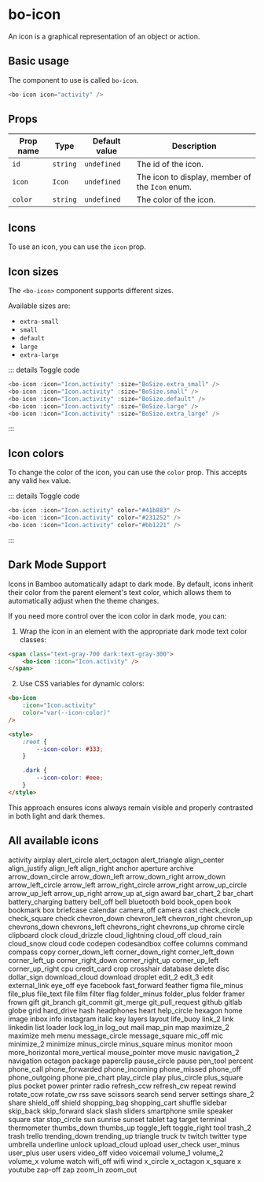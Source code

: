 <script setup>
import { BoIcon, Icon, icons } from '@/components/bo-icon';
import { BoSize } from '@/shared';
</script>

# bo-icon

An icon is a graphical representation of an object or action.

## Basic usage

The component to use is called `bo-icon`.

```js
<bo-icon icon="activity" />
```

## Props

| Prop name | Type     | Default value | Description                                     |
| --------- | -------- | ------------- | ----------------------------------------------- |
| `id`      | `string` | `undefined`   | The id of the icon.                             |
| `icon`    | `Icon`   | `undefined`   | The icon to display, member of the `Icon` enum. |
| `color`   | `string` | `undefined`   | The color of the icon.                          |

## Icons

To use an icon, you can use the `icon` prop.

<div class="flex flex-wrap gap-2">
    <bo-icon :icon="Icon.activity" />
</div>

## Icon sizes

The `<bo-icon>` component supports different sizes.

Available sizes are:

- `extra-small`
- `small`
- `default`
- `large`
- `extra-large`

<div class="flex gap-2">
  <bo-icon :icon="Icon.activity" :size="BoSize.extra_small" />
  <bo-icon :icon="Icon.activity" :size="BoSize.small" />
  <bo-icon :icon="Icon.activity" :size="BoSize.default" />
  <bo-icon :icon="Icon.activity" :size="BoSize.large" />
  <bo-icon :icon="Icon.activity" :size="BoSize.extra_large" />
</div>

::: details Toggle code

```js
<bo-icon :icon="Icon.activity" :size="BoSize.extra_small" />
<bo-icon :icon="Icon.activity" :size="BoSize.small" />
<bo-icon :icon="Icon.activity" :size="BoSize.default" />
<bo-icon :icon="Icon.activity" :size="BoSize.large" />
<bo-icon :icon="Icon.activity" :size="BoSize.extra_large" />
```

:::

## Icon colors

To change the color of the icon, you can use the `color` prop. This accepts any valid `hex` value.

<div class="flex gap-2">
  <bo-icon :icon="Icon.activity" color="#41b883" />
  <bo-icon :icon="Icon.activity" color="#231252" />
  <bo-icon :icon="Icon.activity" color="#bb1221" />
</div>

::: details Toggle code

```js
<bo-icon :icon="Icon.activity" color="#41b883" />
<bo-icon :icon="Icon.activity" color="#231252" />
<bo-icon :icon="Icon.activity" color="#bb1221" />
```

:::

## Dark Mode Support

Icons in Bamboo automatically adapt to dark mode. By default, icons inherit their color from the parent element's text color, which allows them to automatically adjust when the theme changes.

<div class="flex items-center gap-4 p-4 bg-white dark:bg-gray-800 rounded-md">
  <span class="text-black dark:text-white">
    <bo-icon :icon="Icon.activity" />
  </span>
  <span class="text-blue-600 dark:text-blue-400">
    <bo-icon :icon="Icon.bell" />
  </span>
  <span class="text-red-600 dark:text-red-400">
    <bo-icon :icon="Icon.alert_circle" />
  </span>
  <span class="text-green-600 dark:text-green-400">
    <bo-icon :icon="Icon.check_circle" />
  </span>
</div>

If you need more control over the icon color in dark mode, you can:

1. Wrap the icon in an element with the appropriate dark mode text color classes:

```html
<span class="text-gray-700 dark:text-gray-300">
	<bo-icon :icon="Icon.activity" />
</span>
```

2. Use CSS variables for dynamic colors:

```html
<bo-icon
	:icon="Icon.activity"
	color="var(--icon-color)"
/>

<style>
	:root {
		--icon-color: #333;
	}

	.dark {
		--icon-color: #eee;
	}
</style>
```

This approach ensures icons always remain visible and properly contrasted in both light and dark themes.

## All available icons

<div class="flex gap-2 flex-wrap">
  <span class="p-2 flex flex-col gap-2 items-center border rounded-lg"> 
    <bo-icon :icon="Icon.activity" />
    <label class="text-sm">activity</label>
  </span>
  <span class="p-2 flex flex-col gap-2 items-center border rounded-lg"> 
    <bo-icon :icon="Icon.airplay" />
    <label class="text-sm">airplay</label>
  </span>
  <span class="p-2 flex flex-col gap-2 items-center border rounded-lg"> 
    <bo-icon :icon="Icon.alert_circle" />
    <label class="text-sm">alert_circle</label>    
  </span>
  <span class="p-2 flex flex-col gap-2 items-center border rounded-lg"> 
    <bo-icon :icon="Icon.alert_octagon" />
    <label class="text-sm">alert_octagon</label>    
  </span>
  <span class="p-2 flex flex-col gap-2 items-center border rounded-lg"> 
    <bo-icon :icon="Icon.alert_triangle" />
    <label class="text-sm">alert_triangle</label>    
  </span>
  <span class="p-2 flex flex-col gap-2 items-center border rounded-lg"> 
    <bo-icon :icon="Icon.align_center" />
    <label class="text-sm">align_center</label>    
  </span>
  <span class="p-2 flex flex-col gap-2 items-center border rounded-lg"> 
    <bo-icon :icon="Icon.align_justify" />
    <label class="text-sm">align_justify</label>    
  </span>
  <span class="p-2 flex flex-col gap-2 items-center border rounded-lg"> 
    <bo-icon :icon="Icon.align_left" />
    <label class="text-sm">align_left</label>    
  </span>
  <span class="p-2 flex flex-col gap-2 items-center border rounded-lg"> 
    <bo-icon :icon="Icon.align_right" />
    <label class="text-sm">align_right</label>    
  </span>
  <span class="p-2 flex flex-col gap-2 items-center border rounded-lg"> 
    <bo-icon :icon="Icon.anchor" />
    <label class="text-sm">anchor</label>    
  </span>
  <span class="p-2 flex flex-col gap-2 items-center border rounded-lg"> 
    <bo-icon :icon="Icon.aperture" />
    <label class="text-sm">aperture</label>    
  </span>
  <span class="p-2 flex flex-col gap-2 items-center border rounded-lg"> 
    <bo-icon :icon="Icon.archive" />
    <label class="text-sm">archive</label>    
  </span>
  <span class="p-2 flex flex-col gap-2 items-center border rounded-lg"> 
    <bo-icon :icon="Icon.arrow_down_circle" />
    <label class="text-sm">arrow_down_circle</label>    
  </span>
  <span class="p-2 flex flex-col gap-2 items-center border rounded-lg"> 
    <bo-icon :icon="Icon.arrow_down_left" />
    <label class="text-sm">arrow_down_left</label>    
  </span>
  <span class="p-2 flex flex-col gap-2 items-center border rounded-lg"> 
    <bo-icon :icon="Icon.arrow_down_right" />
    <label class="text-sm">arrow_down_right</label>    
  </span>
  <span class="p-2 flex flex-col gap-2 items-center border rounded-lg"> 
    <bo-icon :icon="Icon.arrow_down" />
    <label class="text-sm">arrow_down</label>    
  </span>
  <span class="p-2 flex flex-col gap-2 items-center border rounded-lg"> 
    <bo-icon :icon="Icon.arrow_left_circle" />
    <label class="text-sm">arrow_left_circle</label>    
  </span>
  <span class="p-2 flex flex-col gap-2 items-center border rounded-lg"> 
    <bo-icon :icon="Icon.arrow_left" />
    <label class="text-sm">arrow_left</label>    
  </span>
  <span class="p-2 flex flex-col gap-2 items-center border rounded-lg"> 
    <bo-icon :icon="Icon.arrow_right_circle" />
    <label class="text-sm">arrow_right_circle</label>    
  </span>
  <span class="p-2 flex flex-col gap-2 items-center border rounded-lg"> 
    <bo-icon :icon="Icon.arrow_right" />
    <label class="text-sm">arrow_right</label>    
  </span>
  <span class="p-2 flex flex-col gap-2 items-center border rounded-lg"> 
    <bo-icon :icon="Icon.arrow_up_circle" />
    <label class="text-sm">arrow_up_circle</label>    
  </span>
  <span class="p-2 flex flex-col gap-2 items-center border rounded-lg"> 
    <bo-icon :icon="Icon.arrow_up_left" />
    <label class="text-sm">arrow_up_left</label>    
  </span>
  <span class="p-2 flex flex-col gap-2 items-center border rounded-lg"> 
    <bo-icon :icon="Icon.arrow_up_right" />
    <label class="text-sm">arrow_up_right</label>    
  </span>
  <span class="p-2 flex flex-col gap-2 items-center border rounded-lg"> 
    <bo-icon :icon="Icon.arrow_up" />
    <label class="text-sm">arrow_up</label>    
  </span>
  <span class="p-2 flex flex-col gap-2 items-center border rounded-lg"> 
    <bo-icon :icon="Icon.at_sign" />
    <label class="text-sm">at_sign</label>    
  </span>
  <span class="p-2 flex flex-col gap-2 items-center border rounded-lg"> 
    <bo-icon :icon="Icon.award" />
    <label class="text-sm">award</label>    
  </span>
  <span class="p-2 flex flex-col gap-2 items-center border rounded-lg"> 
    <bo-icon :icon="Icon.bar_chart_2" />
    <label class="text-sm">bar_chart_2</label>    
  </span>
  <span class="p-2 flex flex-col gap-2 items-center border rounded-lg"> 
    <bo-icon :icon="Icon.bar_chart" />
    <label class="text-sm">bar_chart</label>    
  </span>
  <span class="p-2 flex flex-col gap-2 items-center border rounded-lg"> 
    <bo-icon :icon="Icon.battery_charging" />
    <label class="text-sm">battery_charging</label>    
  </span>
  <span class="p-2 flex flex-col gap-2 items-center border rounded-lg"> 
    <bo-icon :icon="Icon.battery" />
    <label class="text-sm">battery</label>    
  </span>
  <span class="p-2 flex flex-col gap-2 items-center border rounded-lg"> 
    <bo-icon :icon="Icon.bell_off" />
    <label class="text-sm">bell_off</label>    
  </span>
  <span class="p-2 flex flex-col gap-2 items-center border rounded-lg"> 
    <bo-icon :icon="Icon.bell" />
    <label class="text-sm">bell</label>    
  </span>
  <span class="p-2 flex flex-col gap-2 items-center border rounded-lg"> 
    <bo-icon :icon="Icon.bluetooth" />
    <label class="text-sm">bluetooth</label>    
  </span>
  <span class="p-2 flex flex-col gap-2 items-center border rounded-lg"> 
    <bo-icon :icon="Icon.bold" />
    <label class="text-sm">bold</label>    
  </span>
  <span class="p-2 flex flex-col gap-2 items-center border rounded-lg"> 
    <bo-icon :icon="Icon.book_open" />
    <label class="text-sm">book_open</label>    
  </span>
  <span class="p-2 flex flex-col gap-2 items-center border rounded-lg"> 
    <bo-icon :icon="Icon.book" />
    <label class="text-sm">book</label>    
  </span>
  <span class="p-2 flex flex-col gap-2 items-center border rounded-lg"> 
    <bo-icon :icon="Icon.bookmark" />
    <label class="text-sm">bookmark</label>
  </span>
  <span class="p-2 flex flex-col gap-2 items-center border rounded-lg"> 
    <bo-icon :icon="Icon.box" />
    <label class="text-sm">box</label>    
  </span>
  <span class="p-2 flex flex-col gap-2 items-center border rounded-lg"> 
    <bo-icon :icon="Icon.briefcase" />
    <label class="text-sm">briefcase</label>    
  </span>
  <span class="p-2 flex flex-col gap-2 items-center border rounded-lg"> 
    <bo-icon :icon="Icon.calendar" />
    <label class="text-sm">calendar</label>    
  </span>
  <span class="p-2 flex flex-col gap-2 items-center border rounded-lg"> 
    <bo-icon :icon="Icon.camera_off" />
    <label class="text-sm">camera_off</label>    
  </span>
  <span class="p-2 flex flex-col gap-2 items-center border rounded-lg"> 
    <bo-icon :icon="Icon.camera" />
    <label class="text-sm">camera</label>    
  </span>
  <span class="p-2 flex flex-col gap-2 items-center border rounded-lg"> 
    <bo-icon :icon="Icon.cast" />
    <label class="text-sm">cast</label>    
  </span>
  <span class="p-2 flex flex-col gap-2 items-center border rounded-lg"> 
    <bo-icon :icon="Icon.check_circle" />
    <label class="text-sm">check_circle</label>    
  </span>
  <span class="p-2 flex flex-col gap-2 items-center border rounded-lg"> 
    <bo-icon :icon="Icon.check_square" />
    <label class="text-sm">check_square</label>    
  </span>
  <span class="p-2 flex flex-col gap-2 items-center border rounded-lg"> 
    <bo-icon :icon="Icon.check" />
    <label class="text-sm">check</label>    
  </span>
  <span class="p-2 flex flex-col gap-2 items-center border rounded-lg"> 
    <bo-icon :icon="Icon.chevron_down" />
    <label class="text-sm">chevron_down</label>    
  </span>
  <span class="p-2 flex flex-col gap-2 items-center border rounded-lg"> 
    <bo-icon :icon="Icon.chevron_left" />
    <label class="text-sm">chevron_left</label>    
  </span>
  <span class="p-2 flex flex-col gap-2 items-center border rounded-lg"> 
    <bo-icon :icon="Icon.chevron_right" />
    <label class="text-sm">chevron_right</label>    
  </span>
  <span class="p-2 flex flex-col gap-2 items-center border rounded-lg"> 
    <bo-icon :icon="Icon.chevron_up" />
    <label class="text-sm">chevron_up</label>    
  </span>
  <span class="p-2 flex flex-col gap-2 items-center border rounded-lg"> 
    <bo-icon :icon="Icon.chevrons_down" />
    <label class="text-sm">chevrons_down</label>    
  </span>
  <span class="p-2 flex flex-col gap-2 items-center border rounded-lg"> 
    <bo-icon :icon="Icon.chevrons_left" />
    <label class="text-sm">chevrons_left</label>    
  </span>
  <span class="p-2 flex flex-col gap-2 items-center border rounded-lg"> 
    <bo-icon :icon="Icon.chevrons_right" />
    <label class="text-sm">chevrons_right</label>    
  </span>
  <span class="p-2 flex flex-col gap-2 items-center border rounded-lg"> 
    <bo-icon :icon="Icon.chevrons_up" />
    <label class="text-sm">chevrons_up</label>    
  </span>
  <span class="p-2 flex flex-col gap-2 items-center border rounded-lg"> 
    <bo-icon :icon="Icon.chrome" />
    <label class="text-sm">chrome</label>    
  </span>
  <span class="p-2 flex flex-col gap-2 items-center border rounded-lg"> 
    <bo-icon :icon="Icon.circle" />
    <label class="text-sm">circle</label>    
  </span>
  <span class="p-2 flex flex-col gap-2 items-center border rounded-lg"> 
    <bo-icon :icon="Icon.clipboard" />
    <label class="text-sm">clipboard</label>    
  </span>
  <span class="p-2 flex flex-col gap-2 items-center border rounded-lg"> 
    <bo-icon :icon="Icon.clock" />
    <label class="text-sm">clock</label>    
  </span>
  <span class="p-2 flex flex-col gap-2 items-center border rounded-lg"> 
    <bo-icon :icon="Icon.cloud_drizzle" />
    <label class="text-sm">cloud_drizzle</label>    
  </span>
  <span class="p-2 flex flex-col gap-2 items-center border rounded-lg"> 
    <bo-icon :icon="Icon.cloud_lightning" />
    <label class="text-sm">cloud_lightning</label>    
  </span>
  <span class="p-2 flex flex-col gap-2 items-center border rounded-lg"> 
    <bo-icon :icon="Icon.cloud_off" />
    <label class="text-sm">cloud_off</label>    
  </span>
  <span class="p-2 flex flex-col gap-2 items-center border rounded-lg"> 
    <bo-icon :icon="Icon.cloud_rain" />
    <label class="text-sm">cloud_rain</label>    
  </span>
  <span class="p-2 flex flex-col gap-2 items-center border rounded-lg"> 
    <bo-icon :icon="Icon.cloud_snow" />
    <label class="text-sm">cloud_snow</label>    
  </span>
  <span class="p-2 flex flex-col gap-2 items-center border rounded-lg"> 
    <bo-icon :icon="Icon.cloud" />
    <label class="text-sm">cloud</label>    
  </span>
  <span class="p-2 flex flex-col gap-2 items-center border rounded-lg"> 
    <bo-icon :icon="Icon.code" />
    <label class="text-sm">code</label>    
  </span>
  <span class="p-2 flex flex-col gap-2 items-center border rounded-lg"> 
    <bo-icon :icon="Icon.codepen" />
    <label class="text-sm">codepen</label>    
  </span>
  <span class="p-2 flex flex-col gap-2 items-center border rounded-lg"> 
    <bo-icon :icon="Icon.codesandbox" />
    <label class="text-sm">codesandbox</label>    
  </span>
  <span class="p-2 flex flex-col gap-2 items-center border rounded-lg"> 
    <bo-icon :icon="Icon.coffee" />
    <label class="text-sm">coffee</label>    
  </span>
  <span class="p-2 flex flex-col gap-2 items-center border rounded-lg"> 
    <bo-icon :icon="Icon.columns" />
    <label class="text-sm">columns</label>    
  </span>
  <span class="p-2 flex flex-col gap-2 items-center border rounded-lg"> 
    <bo-icon :icon="Icon.command" />
    <label class="text-sm">command</label>    
  </span>
  <span class="p-2 flex flex-col gap-2 items-center border rounded-lg"> 
    <bo-icon :icon="Icon.compass" />
    <label class="text-sm">compass</label>    
  </span>
  <span class="p-2 flex flex-col gap-2 items-center border rounded-lg"> 
    <bo-icon :icon="Icon.copy" />
    <label class="text-sm">copy</label>    
  </span>
  <span class="p-2 flex flex-col gap-2 items-center border rounded-lg"> 
    <bo-icon :icon="Icon.corner_down_left" />
    <label class="text-sm">corner_down_left</label>    
  </span>
  <span class="p-2 flex flex-col gap-2 items-center border rounded-lg"> 
    <bo-icon :icon="Icon.corner_down_right" />
    <label class="text-sm">corner_down_right</label>    
  </span>
  <span class="p-2 flex flex-col gap-2 items-center border rounded-lg"> 
    <bo-icon :icon="Icon.corner_left_down" />
    <label class="text-sm">corner_left_down</label>    
  </span>
  <span class="p-2 flex flex-col gap-2 items-center border rounded-lg"> 
    <bo-icon :icon="Icon.corner_left_up" />
    <label class="text-sm">corner_left_up</label>    
  </span>
  <span class="p-2 flex flex-col gap-2 items-center border rounded-lg"> 
    <bo-icon :icon="Icon.corner_right_down" />
    <label class="text-sm">corner_right_down</label>    
  </span>
  <span class="p-2 flex flex-col gap-2 items-center border rounded-lg"> 
    <bo-icon :icon="Icon.corner_right_up" />
    <label class="text-sm">corner_right_up</label>    
  </span>
  <span class="p-2 flex flex-col gap-2 items-center border rounded-lg"> 
    <bo-icon :icon="Icon.corner_up_left" />
    <label class="text-sm">corner_up_left</label>    
  </span>
  <span class="p-2 flex flex-col gap-2 items-center border rounded-lg"> 
    <bo-icon :icon="Icon.corner_up_right" />
    <label class="text-sm">corner_up_right</label>    
  </span>
  <span class="p-2 flex flex-col gap-2 items-center border rounded-lg"> 
    <bo-icon :icon="Icon.cpu" />
    <label class="text-sm">cpu</label>    
  </span>
  <span class="p-2 flex flex-col gap-2 items-center border rounded-lg"> 
    <bo-icon :icon="Icon.credit_card" />
    <label class="text-sm">credit_card</label>    
  </span>
  <span class="p-2 flex flex-col gap-2 items-center border rounded-lg"> 
    <bo-icon :icon="Icon.crop" />
    <label class="text-sm">crop</label>    
  </span>
  <span class="p-2 flex flex-col gap-2 items-center border rounded-lg"> 
    <bo-icon :icon="Icon.crosshair" />
    <label class="text-sm">crosshair</label>    
  </span>
  <span class="p-2 flex flex-col gap-2 items-center border rounded-lg"> 
    <bo-icon :icon="Icon.database" />
    <label class="text-sm">database</label>    
  </span>
  <span class="p-2 flex flex-col gap-2 items-center border rounded-lg"> 
    <bo-icon :icon="Icon.delete" />
    <label class="text-sm">delete</label>    
  </span>
  <span class="p-2 flex flex-col gap-2 items-center border rounded-lg"> 
    <bo-icon :icon="Icon.disc" />
    <label class="text-sm">disc</label>    
  </span>
  <span class="p-2 flex flex-col gap-2 items-center border rounded-lg"> 
    <bo-icon :icon="Icon.dollar_sign" />
    <label class="text-sm">dollar_sign</label>    
  </span>
  <span class="p-2 flex flex-col gap-2 items-center border rounded-lg"> 
    <bo-icon :icon="Icon.download_cloud" />
    <label class="text-sm">download_cloud</label>    
  </span>
  <span class="p-2 flex flex-col gap-2 items-center border rounded-lg"> 
    <bo-icon :icon="Icon.download" />
    <label class="text-sm">download</label>    
  </span>
  <span class="p-2 flex flex-col gap-2 items-center border rounded-lg"> 
    <bo-icon :icon="Icon.droplet" />
    <label class="text-sm">droplet</label>    
  </span>
  <span class="p-2 flex flex-col gap-2 items-center border rounded-lg"> 
    <bo-icon :icon="Icon.edit_2" />
    <label class="text-sm">edit_2</label>    
  </span>
  <span class="p-2 flex flex-col gap-2 items-center border rounded-lg"> 
    <bo-icon :icon="Icon.edit_3" />
    <label class="text-sm">edit_3</label>    
  </span>
  <span class="p-2 flex flex-col gap-2 items-center border rounded-lg"> 
    <bo-icon :icon="Icon.edit" />
    <label class="text-sm">edit</label>    
  </span>
  <span class="p-2 flex flex-col gap-2 items-center border rounded-lg"> 
    <bo-icon :icon="Icon.external_link" />
    <label class="text-sm">external_link</label>    
  </span>
  <span class="p-2 flex flex-col gap-2 items-center border rounded-lg"> 
    <bo-icon :icon="Icon.eye_off" />
    <label class="text-sm">eye_off</label>    
  </span>
  <span class="p-2 flex flex-col gap-2 items-center border rounded-lg"> 
    <bo-icon :icon="Icon.eye" />
    <label class="text-sm">eye</label>    
  </span>
  <span class="p-2 flex flex-col gap-2 items-center border rounded-lg"> 
    <bo-icon :icon="Icon.facebook" />
    <label class="text-sm">facebook</label>    
  </span>
  <span class="p-2 flex flex-col gap-2 items-center border rounded-lg"> 
    <bo-icon :icon="Icon.fast_forward" />
    <label class="text-sm">fast_forward</label>    
  </span>
  <span class="p-2 flex flex-col gap-2 items-center border rounded-lg"> 
    <bo-icon :icon="Icon.feather" />
    <label class="text-sm">feather</label>    
  </span>
  <span class="p-2 flex flex-col gap-2 items-center border rounded-lg"> 
    <bo-icon :icon="Icon.figma" />
    <label class="text-sm">figma</label>    
  </span>
  <span class="p-2 flex flex-col gap-2 items-center border rounded-lg"> 
    <bo-icon :icon="Icon.file_minus" />
    <label class="text-sm">file_minus</label>    
  </span>
  <span class="p-2 flex flex-col gap-2 items-center border rounded-lg"> 
    <bo-icon :icon="Icon.file_plus" />
    <label class="text-sm">file_plus</label>    
  </span>
  <span class="p-2 flex flex-col gap-2 items-center border rounded-lg"> 
    <bo-icon :icon="Icon.file_text" />
    <label class="text-sm">file_text</label>    
  </span>
  <span class="p-2 flex flex-col gap-2 items-center border rounded-lg"> 
    <bo-icon :icon="Icon.file" />
    <label class="text-sm">file</label>    
  </span>
  <span class="p-2 flex flex-col gap-2 items-center border rounded-lg"> 
    <bo-icon :icon="Icon.film" />
    <label class="text-sm">film</label>    
  </span>
  <span class="p-2 flex flex-col gap-2 items-center border rounded-lg"> 
    <bo-icon :icon="Icon.filter" />
    <label class="text-sm">filter</label>    
  </span>
  <span class="p-2 flex flex-col gap-2 items-center border rounded-lg"> 
    <bo-icon :icon="Icon.flag" />
    <label class="text-sm">flag</label>    
  </span>
  <span class="p-2 flex flex-col gap-2 items-center border rounded-lg"> 
    <bo-icon :icon="Icon.folder_minus" />
    <label class="text-sm">folder_minus</label>    
  </span>
  <span class="p-2 flex flex-col gap-2 items-center border rounded-lg"> 
    <bo-icon :icon="Icon.folder_plus" />
    <label class="text-sm">folder_plus</label>    
  </span>
  <span class="p-2 flex flex-col gap-2 items-center border rounded-lg"> 
    <bo-icon :icon="Icon.folder" />
    <label class="text-sm">folder</label>    
  </span>
  <span class="p-2 flex flex-col gap-2 items-center border rounded-lg"> 
    <bo-icon :icon="Icon.framer" />
    <label class="text-sm">framer</label>    
  </span>
  <span class="p-2 flex flex-col gap-2 items-center border rounded-lg"> 
    <bo-icon :icon="Icon.frown" />
    <label class="text-sm">frown</label>    
  </span>
  <span class="p-2 flex flex-col gap-2 items-center border rounded-lg"> 
    <bo-icon :icon="Icon.gift" />
    <label class="text-sm">gift</label>    
  </span>
  <span class="p-2 flex flex-col gap-2 items-center border rounded-lg"> 
    <bo-icon :icon="Icon.git_branch" />
    <label class="text-sm">git_branch</label>    
  </span>
  <span class="p-2 flex flex-col gap-2 items-center border rounded-lg"> 
    <bo-icon :icon="Icon.git_commit" />
    <label class="text-sm">git_commit</label>    
  </span>
  <span class="p-2 flex flex-col gap-2 items-center border rounded-lg"> 
    <bo-icon :icon="Icon.git_merge" />
    <label class="text-sm">git_merge</label>    
  </span>
  <span class="p-2 flex flex-col gap-2 items-center border rounded-lg"> 
    <bo-icon :icon="Icon.git_pull_request" />
    <label class="text-sm">git_pull_request</label>    
  </span>
  <span class="p-2 flex flex-col gap-2 items-center border rounded-lg"> 
    <bo-icon :icon="Icon.github" />
    <label class="text-sm">github</label>    
  </span>
  <span class="p-2 flex flex-col gap-2 items-center border rounded-lg"> 
    <bo-icon :icon="Icon.gitlab" />
    <label class="text-sm">gitlab</label>    
  </span>
  <span class="p-2 flex flex-col gap-2 items-center border rounded-lg"> 
    <bo-icon :icon="Icon.globe" />
    <label class="text-sm">globe</label>    
  </span>
  <span class="p-2 flex flex-col gap-2 items-center border rounded-lg"> 
    <bo-icon :icon="Icon.grid" />
    <label class="text-sm">grid</label>    
  </span>
  <span class="p-2 flex flex-col gap-2 items-center border rounded-lg"> 
    <bo-icon :icon="Icon.hard_drive" />
    <label class="text-sm">hard_drive</label>    
  </span>
  <span class="p-2 flex flex-col gap-2 items-center border rounded-lg"> 
    <bo-icon :icon="Icon.hash" />
    <label class="text-sm">hash</label>    
  </span>
  <span class="p-2 flex flex-col gap-2 items-center border rounded-lg"> 
    <bo-icon :icon="Icon.headphones" />
    <label class="text-sm">headphones</label>    
  </span>
  <span class="p-2 flex flex-col gap-2 items-center border rounded-lg"> 
    <bo-icon :icon="Icon.heart" />
    <label class="text-sm">heart</label>    
  </span>
  <span class="p-2 flex flex-col gap-2 items-center border rounded-lg"> 
    <bo-icon :icon="Icon.help_circle" />
    <label class="text-sm">help_circle</label>    
  </span>
  <span class="p-2 flex flex-col gap-2 items-center border rounded-lg"> 
    <bo-icon :icon="Icon.hexagon" />
    <label class="text-sm">hexagon</label>    
  </span>
  <span class="p-2 flex flex-col gap-2 items-center border rounded-lg"> 
    <bo-icon :icon="Icon.home" />
    <label class="text-sm">home</label>    
  </span>
  <span class="p-2 flex flex-col gap-2 items-center border rounded-lg"> 
    <bo-icon :icon="Icon.image" />
    <label class="text-sm">image</label>    
  </span>
  <span class="p-2 flex flex-col gap-2 items-center border rounded-lg"> 
    <bo-icon :icon="Icon.inbox" />
    <label class="text-sm">inbox</label>    
  </span>
  <span class="p-2 flex flex-col gap-2 items-center border rounded-lg"> 
    <bo-icon :icon="Icon.info" />
    <label class="text-sm">info</label>    
  </span>
  <span class="p-2 flex flex-col gap-2 items-center border rounded-lg"> 
    <bo-icon :icon="Icon.instagram" />
    <label class="text-sm">instagram</label>    
  </span>
  <span class="p-2 flex flex-col gap-2 items-center border rounded-lg"> 
    <bo-icon :icon="Icon.italic" />
    <label class="text-sm">italic</label>    
  </span>
  <span class="p-2 flex flex-col gap-2 items-center border rounded-lg"> 
    <bo-icon :icon="Icon.key" />
    <label class="text-sm">key</label>    
  </span>
  <span class="p-2 flex flex-col gap-2 items-center border rounded-lg"> 
    <bo-icon :icon="Icon.layers" />
    <label class="text-sm">layers</label>    
  </span>
  <span class="p-2 flex flex-col gap-2 items-center border rounded-lg"> 
    <bo-icon :icon="Icon.layout" />
    <label class="text-sm">layout</label>    
  </span>
  <span class="p-2 flex flex-col gap-2 items-center border rounded-lg"> 
    <bo-icon :icon="Icon.life_buoy" />
    <label class="text-sm">life_buoy</label>    
  </span>
  <span class="p-2 flex flex-col gap-2 items-center border rounded-lg"> 
    <bo-icon :icon="Icon.link_2" />
    <label class="text-sm">link_2</label>    
  </span>
  <span class="p-2 flex flex-col gap-2 items-center border rounded-lg"> 
    <bo-icon :icon="Icon.link" />
    <label class="text-sm">link</label>    
  </span>
  <span class="p-2 flex flex-col gap-2 items-center border rounded-lg"> 
    <bo-icon :icon="Icon.linkedin" />
    <label class="text-sm">linkedin</label>    
  </span>
  <span class="p-2 flex flex-col gap-2 items-center border rounded-lg"> 
    <bo-icon :icon="Icon.list" />
    <label class="text-sm">list</label>    
  </span>
  <span class="p-2 flex flex-col gap-2 items-center border rounded-lg"> 
    <bo-icon :icon="Icon.loader" />
    <label class="text-sm">loader</label>    
  </span>
  <span class="p-2 flex flex-col gap-2 items-center border rounded-lg"> 
    <bo-icon :icon="Icon.lock" />
    <label class="text-sm">lock</label>    
  </span>
  <span class="p-2 flex flex-col gap-2 items-center border rounded-lg"> 
    <bo-icon :icon="Icon.log_in" />
    <label class="text-sm">log_in</label>    
  </span>
  <span class="p-2 flex flex-col gap-2 items-center border rounded-lg"> 
    <bo-icon :icon="Icon.log_out" />
    <label class="text-sm">log_out</label>    
  </span>
  <span class="p-2 flex flex-col gap-2 items-center border rounded-lg"> 
    <bo-icon :icon="Icon.mail" />
    <label class="text-sm">mail</label>    
  </span>
  <span class="p-2 flex flex-col gap-2 items-center border rounded-lg"> 
    <bo-icon :icon="Icon.map_pin" />
    <label class="text-sm">map_pin</label>    
  </span>
  <span class="p-2 flex flex-col gap-2 items-center border rounded-lg"> 
    <bo-icon :icon="Icon.map" />
    <label class="text-sm">map</label>    
  </span>
  <span class="p-2 flex flex-col gap-2 items-center border rounded-lg"> 
    <bo-icon :icon="Icon.maximize_2" />
    <label class="text-sm">maximize_2</label>    
  </span>
  <span class="p-2 flex flex-col gap-2 items-center border rounded-lg"> 
    <bo-icon :icon="Icon.maximize" />
    <label class="text-sm">maximize</label>    
  </span>
  <span class="p-2 flex flex-col gap-2 items-center border rounded-lg"> 
    <bo-icon :icon="Icon.meh" />
    <label class="text-sm">meh</label>    
  </span>
  <span class="p-2 flex flex-col gap-2 items-center border rounded-lg"> 
    <bo-icon :icon="Icon.menu" />
    <label class="text-sm">menu</label>    
  </span>
  <span class="p-2 flex flex-col gap-2 items-center border rounded-lg"> 
    <bo-icon :icon="Icon.message_circle" />
    <label class="text-sm">message_circle</label>    
  </span>
  <span class="p-2 flex flex-col gap-2 items-center border rounded-lg"> 
    <bo-icon :icon="Icon.message_square" />
    <label class="text-sm">message_square</label>    
  </span>
  <span class="p-2 flex flex-col gap-2 items-center border rounded-lg"> 
    <bo-icon :icon="Icon.mic_off" />
    <label class="text-sm">mic_off</label>    
  </span>
  <span class="p-2 flex flex-col gap-2 items-center border rounded-lg"> 
    <bo-icon :icon="Icon.mic" />
    <label class="text-sm">mic</label>    
  </span>
  <span class="p-2 flex flex-col gap-2 items-center border rounded-lg"> 
    <bo-icon :icon="Icon.minimize_2" />
    <label class="text-sm">minimize_2</label>    
  </span>
  <span class="p-2 flex flex-col gap-2 items-center border rounded-lg"> 
    <bo-icon :icon="Icon.minimize" />
    <label class="text-sm">minimize</label>    
  </span>
  <span class="p-2 flex flex-col gap-2 items-center border rounded-lg"> 
    <bo-icon :icon="Icon.minus_circle" />
    <label class="text-sm">minus_circle</label>    
  </span>
  <span class="p-2 flex flex-col gap-2 items-center border rounded-lg"> 
    <bo-icon :icon="Icon.minus_square" />
    <label class="text-sm">minus_square</label>    
  </span>
  <span class="p-2 flex flex-col gap-2 items-center border rounded-lg"> 
    <bo-icon :icon="Icon.minus" />
    <label class="text-sm">minus</label>    
  </span>
  <span class="p-2 flex flex-col gap-2 items-center border rounded-lg"> 
    <bo-icon :icon="Icon.monitor" />
    <label class="text-sm">monitor</label>    
  </span>
  <span class="p-2 flex flex-col gap-2 items-center border rounded-lg"> 
    <bo-icon :icon="Icon.moon" />
    <label class="text-sm">moon</label>    
  </span>
  <span class="p-2 flex flex-col gap-2 items-center border rounded-lg"> 
    <bo-icon :icon="Icon.more_horizontal" />
    <label class="text-sm">more_horizontal</label>    
  </span>
  <span class="p-2 flex flex-col gap-2 items-center border rounded-lg"> 
    <bo-icon :icon="Icon.more_vertical" />
    <label class="text-sm">more_vertical</label>    
  </span>
  <span class="p-2 flex flex-col gap-2 items-center border rounded-lg"> 
    <bo-icon :icon="Icon.mouse_pointer" />
    <label class="text-sm">mouse_pointer</label>    
  </span>
  <span class="p-2 flex flex-col gap-2 items-center border rounded-lg"> 
    <bo-icon :icon="Icon.move" />
    <label class="text-sm">move</label>    
  </span>
  <span class="p-2 flex flex-col gap-2 items-center border rounded-lg"> 
    <bo-icon :icon="Icon.music" />
    <label class="text-sm">music</label>    
  </span>
  <span class="p-2 flex flex-col gap-2 items-center border rounded-lg"> 
    <bo-icon :icon="Icon.navigation_2" />
    <label class="text-sm">navigation_2</label>    
  </span>
  <span class="p-2 flex flex-col gap-2 items-center border rounded-lg"> 
    <bo-icon :icon="Icon.navigation" />
    <label class="text-sm">navigation</label>    
  </span>
  <span class="p-2 flex flex-col gap-2 items-center border rounded-lg"> 
    <bo-icon :icon="Icon.octagon" />
    <label class="text-sm">octagon</label>    
  </span>
  <span class="p-2 flex flex-col gap-2 items-center border rounded-lg"> 
    <bo-icon :icon="Icon.package" />
    <label class="text-sm">package</label>    
  </span>
  <span class="p-2 flex flex-col gap-2 items-center border rounded-lg"> 
    <bo-icon :icon="Icon.paperclip" />
    <label class="text-sm">paperclip</label>    
  </span>
  <span class="p-2 flex flex-col gap-2 items-center border rounded-lg"> 
    <bo-icon :icon="Icon.pause_circle" />
    <label class="text-sm">pause_circle</label>    
  </span>
  <span class="p-2 flex flex-col gap-2 items-center border rounded-lg"> 
    <bo-icon :icon="Icon.pause" />
    <label class="text-sm">pause</label>    
  </span>
  <span class="p-2 flex flex-col gap-2 items-center border rounded-lg"> 
    <bo-icon :icon="Icon.pen_tool" />
    <label class="text-sm">pen_tool</label>    
  </span>
  <span class="p-2 flex flex-col gap-2 items-center border rounded-lg"> 
    <bo-icon :icon="Icon.percent" />
    <label class="text-sm">percent</label>    
  </span>
  <span class="p-2 flex flex-col gap-2 items-center border rounded-lg"> 
    <bo-icon :icon="Icon.phone_call" />
    <label class="text-sm">phone_call</label>    
  </span>
  <span class="p-2 flex flex-col gap-2 items-center border rounded-lg"> 
    <bo-icon :icon="Icon.phone_forwarded" />
    <label class="text-sm">phone_forwarded</label>    
  </span>
  <span class="p-2 flex flex-col gap-2 items-center border rounded-lg"> 
    <bo-icon :icon="Icon.phone_incoming" />
    <label class="text-sm">phone_incoming</label>    
  </span>
  <span class="p-2 flex flex-col gap-2 items-center border rounded-lg"> 
    <bo-icon :icon="Icon.phone_missed" />
    <label class="text-sm">phone_missed</label>    
  </span>
  <span class="p-2 flex flex-col gap-2 items-center border rounded-lg"> 
    <bo-icon :icon="Icon.phone_off" />
    <label class="text-sm">phone_off</label>    
  </span>
  <span class="p-2 flex flex-col gap-2 items-center border rounded-lg"> 
    <bo-icon :icon="Icon.phone_outgoing" />
    <label class="text-sm">phone_outgoing</label>    
  </span>
  <span class="p-2 flex flex-col gap-2 items-center border rounded-lg"> 
    <bo-icon :icon="Icon.phone" />
    <label class="text-sm">phone</label>    
  </span>
  <span class="p-2 flex flex-col gap-2 items-center border rounded-lg"> 
    <bo-icon :icon="Icon.pie_chart" />
    <label class="text-sm">pie_chart</label>    
  </span>
  <span class="p-2 flex flex-col gap-2 items-center border rounded-lg"> 
    <bo-icon :icon="Icon.play_circle" />
    <label class="text-sm">play_circle</label>    
  </span>
  <span class="p-2 flex flex-col gap-2 items-center border rounded-lg"> 
    <bo-icon :icon="Icon.play" />
    <label class="text-sm">play</label>    
  </span>
  <span class="p-2 flex flex-col gap-2 items-center border rounded-lg"> 
    <bo-icon :icon="Icon.plus_circle" />
    <label class="text-sm">plus_circle</label>    
  </span>
  <span class="p-2 flex flex-col gap-2 items-center border rounded-lg"> 
    <bo-icon :icon="Icon.plus_square" />
    <label class="text-sm">plus_square</label>    
  </span>
  <span class="p-2 flex flex-col gap-2 items-center border rounded-lg"> 
    <bo-icon :icon="Icon.plus" />
    <label class="text-sm">plus</label>    
  </span>
  <span class="p-2 flex flex-col gap-2 items-center border rounded-lg"> 
    <bo-icon :icon="Icon.pocket" />
    <label class="text-sm">pocket</label>    
  </span>
  <span class="p-2 flex flex-col gap-2 items-center border rounded-lg"> 
    <bo-icon :icon="Icon.power" />
    <label class="text-sm">power</label>    
  </span>
  <span class="p-2 flex flex-col gap-2 items-center border rounded-lg"> 
    <bo-icon :icon="Icon.printer" />
    <label class="text-sm">printer</label>    
  </span>
  <span class="p-2 flex flex-col gap-2 items-center border rounded-lg"> 
    <bo-icon :icon="Icon.radio" />
    <label class="text-sm">radio</label>    
  </span>
  <span class="p-2 flex flex-col gap-2 items-center border rounded-lg"> 
    <bo-icon :icon="Icon.refresh_ccw" />
    <label class="text-sm">refresh_ccw</label>    
  </span>
  <span class="p-2 flex flex-col gap-2 items-center border rounded-lg"> 
    <bo-icon :icon="Icon.refresh_cw" />
    <label class="text-sm">refresh_cw</label>    
  </span>
  <span class="p-2 flex flex-col gap-2 items-center border rounded-lg"> 
    <bo-icon :icon="Icon.repeat" />
    <label class="text-sm">repeat</label>    
  </span>
  <span class="p-2 flex flex-col gap-2 items-center border rounded-lg"> 
    <bo-icon :icon="Icon.rewind" />
    <label class="text-sm">rewind</label>    
  </span>
  <span class="p-2 flex flex-col gap-2 items-center border rounded-lg"> 
    <bo-icon :icon="Icon.rotate_ccw" />
    <label class="text-sm">rotate_ccw</label>    
  </span>
  <span class="p-2 flex flex-col gap-2 items-center border rounded-lg"> 
    <bo-icon :icon="Icon.rotate_cw" />
    <label class="text-sm">rotate_cw</label>    
  </span>
  <span class="p-2 flex flex-col gap-2 items-center border rounded-lg"> 
    <bo-icon :icon="Icon.rss" />
    <label class="text-sm">rss</label>    
  </span>
  <span class="p-2 flex flex-col gap-2 items-center border rounded-lg"> 
    <bo-icon :icon="Icon.save" />
    <label class="text-sm">save</label>    
  </span>
  <span class="p-2 flex flex-col gap-2 items-center border rounded-lg"> 
    <bo-icon :icon="Icon.scissors" />
    <label class="text-sm">scissors</label>    
  </span>
  <span class="p-2 flex flex-col gap-2 items-center border rounded-lg"> 
    <bo-icon :icon="Icon.search" />
    <label class="text-sm">search</label>    
  </span>
  <span class="p-2 flex flex-col gap-2 items-center border rounded-lg"> 
    <bo-icon :icon="Icon.send" />
    <label class="text-sm">send</label>    
  </span>
  <span class="p-2 flex flex-col gap-2 items-center border rounded-lg"> 
    <bo-icon :icon="Icon.server" />
    <label class="text-sm">server</label>    
  </span>
  <span class="p-2 flex flex-col gap-2 items-center border rounded-lg"> 
    <bo-icon :icon="Icon.settings" />
    <label class="text-sm">settings</label>    
  </span>
  <span class="p-2 flex flex-col gap-2 items-center border rounded-lg"> 
    <bo-icon :icon="Icon.share_2" />
    <label class="text-sm">share_2</label>    
  </span>
  <span class="p-2 flex flex-col gap-2 items-center border rounded-lg"> 
    <bo-icon :icon="Icon.share" />
    <label class="text-sm">share</label>    
  </span>
  <span class="p-2 flex flex-col gap-2 items-center border rounded-lg"> 
    <bo-icon :icon="Icon.shield_off" />
    <label class="text-sm">shield_off</label>    
  </span>
  <span class="p-2 flex flex-col gap-2 items-center border rounded-lg"> 
    <bo-icon :icon="Icon.shield" />
    <label class="text-sm">shield</label>    
  </span>
  <span class="p-2 flex flex-col gap-2 items-center border rounded-lg"> 
    <bo-icon :icon="Icon.shopping_bag" />
    <label class="text-sm">shopping_bag</label>    
  </span>
  <span class="p-2 flex flex-col gap-2 items-center border rounded-lg"> 
    <bo-icon :icon="Icon.shopping_cart" />
    <label class="text-sm">shopping_cart</label>    
  </span>
  <span class="p-2 flex flex-col gap-2 items-center border rounded-lg"> 
    <bo-icon :icon="Icon.shuffle" />
    <label class="text-sm">shuffle</label>    
  </span>
  <span class="p-2 flex flex-col gap-2 items-center border rounded-lg"> 
    <bo-icon :icon="Icon.sidebar" />
    <label class="text-sm">sidebar</label>    
  </span>
  <span class="p-2 flex flex-col gap-2 items-center border rounded-lg"> 
    <bo-icon :icon="Icon.skip_back" />
    <label class="text-sm">skip_back</label>    
  </span>
  <span class="p-2 flex flex-col gap-2 items-center border rounded-lg"> 
    <bo-icon :icon="Icon.skip_forward" />
    <label class="text-sm">skip_forward</label>    
  </span>
  <span class="p-2 flex flex-col gap-2 items-center border rounded-lg"> 
    <bo-icon :icon="Icon.slack" />
    <label class="text-sm">slack</label>    
  </span>
  <span class="p-2 flex flex-col gap-2 items-center border rounded-lg"> 
    <bo-icon :icon="Icon.slash" />
    <label class="text-sm">slash</label>    
  </span>
  <span class="p-2 flex flex-col gap-2 items-center border rounded-lg"> 
    <bo-icon :icon="Icon.sliders" />
    <label class="text-sm">sliders</label>    
  </span>
  <span class="p-2 flex flex-col gap-2 items-center border rounded-lg"> 
    <bo-icon :icon="Icon.smartphone" />
    <label class="text-sm">smartphone</label>    
  </span>
  <span class="p-2 flex flex-col gap-2 items-center border rounded-lg"> 
    <bo-icon :icon="Icon.smile" />
    <label class="text-sm">smile</label>    
  </span>
  <span class="p-2 flex flex-col gap-2 items-center border rounded-lg"> 
    <bo-icon :icon="Icon.speaker" />
    <label class="text-sm">speaker</label>    
  </span>
  <span class="p-2 flex flex-col gap-2 items-center border rounded-lg"> 
    <bo-icon :icon="Icon.square" />
    <label class="text-sm">square</label>    
  </span>
  <span class="p-2 flex flex-col gap-2 items-center border rounded-lg"> 
    <bo-icon :icon="Icon.star" />
    <label class="text-sm">star</label>    
  </span>
  <span class="p-2 flex flex-col gap-2 items-center border rounded-lg"> 
    <bo-icon :icon="Icon.stop_circle" />
    <label class="text-sm">stop_circle</label>
  </span>
  <span class="p-2 flex flex-col gap-2 items-center border rounded-lg"> 
    <bo-icon :icon="Icon.sun" />
    <label class="text-sm">sun</label>    
  </span>
  <span class="p-2 flex flex-col gap-2 items-center border rounded-lg"> 
    <bo-icon :icon="Icon.sunrise" />
    <label class="text-sm">sunrise</label>    
  </span>
  <span class="p-2 flex flex-col gap-2 items-center border rounded-lg"> 
    <bo-icon :icon="Icon.sunset" />
    <label class="text-sm">sunset</label>    
  </span>
  <span class="p-2 flex flex-col gap-2 items-center border rounded-lg"> 
    <bo-icon :icon="Icon.tablet" />
    <label class="text-sm">tablet</label>    
  </span>
  <span class="p-2 flex flex-col gap-2 items-center border rounded-lg"> 
    <bo-icon :icon="Icon.tag" />
    <label class="text-sm">tag</label>    
  </span>
  <span class="p-2 flex flex-col gap-2 items-center border rounded-lg"> 
    <bo-icon :icon="Icon.target" />
    <label class="text-sm">target</label>    
  </span>
  <span class="p-2 flex flex-col gap-2 items-center border rounded-lg"> 
    <bo-icon :icon="Icon.terminal" />
    <label class="text-sm">terminal</label>    
  </span>
  <span class="p-2 flex flex-col gap-2 items-center border rounded-lg"> 
    <bo-icon :icon="Icon.thermometer" />
    <label class="text-sm">thermometer</label>    
  </span>
  <span class="p-2 flex flex-col gap-2 items-center border rounded-lg"> 
    <bo-icon :icon="Icon.thumbs_down" />
    <label class="text-sm">thumbs_down</label>    
  </span>
  <span class="p-2 flex flex-col gap-2 items-center border rounded-lg"> 
    <bo-icon :icon="Icon.thumbs_up" />
    <label class="text-sm">thumbs_up</label>    
  </span>
  <span class="p-2 flex flex-col gap-2 items-center border rounded-lg"> 
    <bo-icon :icon="Icon.toggle_left" />
    <label class="text-sm">toggle_left</label>    
  </span>
  <span class="p-2 flex flex-col gap-2 items-center border rounded-lg"> 
    <bo-icon :icon="Icon.toggle_right" />
    <label class="text-sm">toggle_right</label>    
  </span>
  <span class="p-2 flex flex-col gap-2 items-center border rounded-lg"> 
    <bo-icon :icon="Icon.tool" />
    <label class="text-sm">tool</label>    
  </span>
  <span class="p-2 flex flex-col gap-2 items-center border rounded-lg"> 
    <bo-icon :icon="Icon.trash_2" />
    <label class="text-sm">trash_2</label>    
  </span>
  <span class="p-2 flex flex-col gap-2 items-center border rounded-lg"> 
    <bo-icon :icon="Icon.trash" />
    <label class="text-sm">trash</label>    
  </span>
  <span class="p-2 flex flex-col gap-2 items-center border rounded-lg"> 
    <bo-icon :icon="Icon.trello" />
    <label class="text-sm">trello</label>    
  </span>
  <span class="p-2 flex flex-col gap-2 items-center border rounded-lg"> 
    <bo-icon :icon="Icon.trending_down" />
    <label class="text-sm">trending_down</label>    
  </span>
  <span class="p-2 flex flex-col gap-2 items-center border rounded-lg"> 
    <bo-icon :icon="Icon.trending_up" />
    <label class="text-sm">trending_up</label>    
  </span>
  <span class="p-2 flex flex-col gap-2 items-center border rounded-lg"> 
    <bo-icon :icon="Icon.triangle" />
    <label class="text-sm">triangle</label>    
  </span>
  <span class="p-2 flex flex-col gap-2 items-center border rounded-lg"> 
    <bo-icon :icon="Icon.truck" />
    <label class="text-sm">truck</label>    
  </span>
  <span class="p-2 flex flex-col gap-2 items-center border rounded-lg"> 
    <bo-icon :icon="Icon.tv" />
    <label class="text-sm">tv</label>    
  </span>
  <span class="p-2 flex flex-col gap-2 items-center border rounded-lg"> 
    <bo-icon :icon="Icon.twitch" />
    <label class="text-sm">twitch</label>    
  </span>
  <span class="p-2 flex flex-col gap-2 items-center border rounded-lg"> 
    <bo-icon :icon="Icon.twitter" />
    <label class="text-sm">twitter</label>    
  </span>
  <span class="p-2 flex flex-col gap-2 items-center border rounded-lg"> 
    <bo-icon :icon="Icon.type" />
    <label class="text-sm">type</label>    
  </span>
  <span class="p-2 flex flex-col gap-2 items-center border rounded-lg"> 
    <bo-icon :icon="Icon.umbrella" />
    <label class="text-sm">umbrella</label>    
  </span>
  <span class="p-2 flex flex-col gap-2 items-center border rounded-lg"> 
    <bo-icon :icon="Icon.underline" />
    <label class="text-sm">underline</label>    
  </span>
  <span class="p-2 flex flex-col gap-2 items-center border rounded-lg"> 
    <bo-icon :icon="Icon.unlock" />
    <label class="text-sm">unlock</label>    
  </span>
  <span class="p-2 flex flex-col gap-2 items-center border rounded-lg"> 
    <bo-icon :icon="Icon.upload_cloud" />
    <label class="text-sm">upload_cloud</label>    
  </span>
  <span class="p-2 flex flex-col gap-2 items-center border rounded-lg"> 
    <bo-icon :icon="Icon.upload" />
    <label class="text-sm">upload</label>    
  </span>
  <span class="p-2 flex flex-col gap-2 items-center border rounded-lg"> 
    <bo-icon :icon="Icon.user_check" />
    <label class="text-sm">user_check</label>    
  </span>
  <span class="p-2 flex flex-col gap-2 items-center border rounded-lg"> 
    <bo-icon :icon="Icon.user_minus" />
    <label class="text-sm">user_minus</label>    
  </span>
  <span class="p-2 flex flex-col gap-2 items-center border rounded-lg"> 
    <bo-icon :icon="Icon.user_plus" />
    <label class="text-sm">user_plus</label>    
  </span>
  <span class="p-2 flex flex-col gap-2 items-center border rounded-lg"> 
    <bo-icon :icon="Icon.user" />
    <label class="text-sm">user</label>    
  </span>
  <span class="p-2 flex flex-col gap-2 items-center border rounded-lg"> 
    <bo-icon :icon="Icon.users" />
    <label class="text-sm">users</label>    
  </span>
  <span class="p-2 flex flex-col gap-2 items-center border rounded-lg"> 
    <bo-icon :icon="Icon.video_off" />
    <label class="text-sm">video_off</label>    
  </span>
  <span class="p-2 flex flex-col gap-2 items-center border rounded-lg"> 
    <bo-icon :icon="Icon.video" />
    <label class="text-sm">video</label>    
  </span>
  <span class="p-2 flex flex-col gap-2 items-center border rounded-lg"> 
    <bo-icon :icon="Icon.voicemail" />
    <label class="text-sm">voicemail</label>    
  </span>
  <span class="p-2 flex flex-col gap-2 items-center border rounded-lg"> 
    <bo-icon :icon="Icon.volume_1" />
    <label class="text-sm">volume_1</label>    
  </span>
  <span class="p-2 flex flex-col gap-2 items-center border rounded-lg"> 
    <bo-icon :icon="Icon.volume_2" />
    <label class="text-sm">volume_2</label>    
  </span>
  <span class="p-2 flex flex-col gap-2 items-center border rounded-lg"> 
    <bo-icon :icon="Icon.volume_x" />
    <label class="text-sm">volume_x</label>    
  </span>
  <span class="p-2 flex flex-col gap-2 items-center border rounded-lg"> 
    <bo-icon :icon="Icon.volume" />
    <label class="text-sm">volume</label>    
  </span>
  <span class="p-2 flex flex-col gap-2 items-center border rounded-lg"> 
    <bo-icon :icon="Icon.watch" />
    <label class="text-sm">watch</label>    
  </span>
  <span class="p-2 flex flex-col gap-2 items-center border rounded-lg"> 
    <bo-icon :icon="Icon.wifi_off" />
    <label class="text-sm">wifi_off</label>    
  </span>
  <span class="p-2 flex flex-col gap-2 items-center border rounded-lg"> 
    <bo-icon :icon="Icon.wifi" />
    <label class="text-sm">wifi</label>    
  </span>
  <span class="p-2 flex flex-col gap-2 items-center border rounded-lg"> 
    <bo-icon :icon="Icon.wind" />
    <label class="text-sm">wind</label>    
  </span>
  <span class="p-2 flex flex-col gap-2 items-center border rounded-lg"> 
    <bo-icon :icon="Icon.x_circle" />
    <label class="text-sm">x_circle</label>    
  </span>
  <span class="p-2 flex flex-col gap-2 items-center border rounded-lg"> 
    <bo-icon :icon="Icon.x_octagon" />
    <label class="text-sm">x_octagon</label>    
  </span>
  <span class="p-2 flex flex-col gap-2 items-center border rounded-lg"> 
    <bo-icon :icon="Icon.x_square" />
    <label class="text-sm">x_square</label>    
  </span>
  <span class="p-2 flex flex-col gap-2 items-center border rounded-lg"> 
    <bo-icon :icon="Icon.x" />
    <label class="text-sm">x</label>    
  </span>
  <span class="p-2 flex flex-col gap-2 items-center border rounded-lg"> 
    <bo-icon :icon="Icon.youtube" />
    <label class="text-sm">youtube</label>    
  </span>
  <span class="p-2 flex flex-col gap-2 items-center border rounded-lg"> 
    <bo-icon :icon="Icon.zap-off" />
    <label class="text-sm">zap-off</label>
  </span>
  <span class="p-2 flex flex-col gap-2 items-center border rounded-lg"> 
    <bo-icon :icon="Icon.zap" />
    <label class="text-sm">zap</label>
  </span>
  <span class="p-2 flex flex-col gap-2 items-center border rounded-lg"> 
    <bo-icon :icon="Icon.zoom_in" />
    <label class="text-sm">zoom_in</label>
  </span>
  <span class="p-2 flex flex-col gap-2 items-center border rounded-lg"> 
    <bo-icon :icon="Icon.zoom_out" />
    <label class="text-sm">zoom_out</label>
  </span>
</div>
